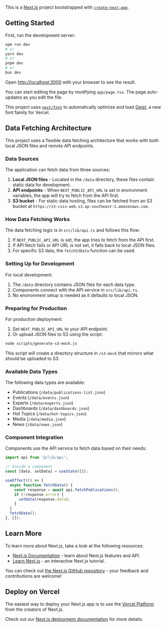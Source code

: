 This is a [Next.js](https://nextjs.org) project bootstrapped with [`create-next-app`](https://nextjs.org/docs/app/api-reference/cli/create-next-app).

## Getting Started

First, run the development server:

```bash
npm run dev
# or
yarn dev
# or
pnpm dev
# or
bun dev
```

Open [http://localhost:3000](http://localhost:3000) with your browser to see the result.

You can start editing the page by modifying `app/page.tsx`. The page auto-updates as you edit the file.

This project uses [`next/font`](https://nextjs.org/docs/app/building-your-application/optimizing/fonts) to automatically optimize and load [Geist](https://vercel.com/font), a new font family for Vercel.

## Data Fetching Architecture

This project uses a flexible data fetching architecture that works with both local JSON files and remote API endpoints.

### Data Sources

The application can fetch data from three sources:

1. **Local JSON files** - Located in the `/data` directory, these files contain static data for development.
2. **API endpoints** - When `NEXT_PUBLIC_API_URL` is set in environment variables, the app will try to fetch from the API first.
3. **S3 bucket** - For static data hosting, files can be fetched from an S3 bucket at `https://s3-csis-web.s3.ap-southeast-1.amazonaws.com`.

### How Data Fetching Works

The data fetching logic is in `src/lib/api.ts` and follows this flow:

1. If `NEXT_PUBLIC_API_URL` is set, the app tries to fetch from the API first.
2. If API fetch fails or API URL is not set, it falls back to local JSON files.
3. For specific S3 data, the `fetchS3Data` function can be used.

### Setting Up for Development

For local development:

1. The `/data` directory contains JSON files for each data type.
2. Components connect with the API service in `src/lib/api.ts`.
3. No environment setup is needed as it defaults to local JSON.

### Preparing for Production

For production deployment:

1. Set `NEXT_PUBLIC_API_URL` to your API endpoint.
2. Or upload JSON files to S3 using the script:

```bash
node scripts/generate-s3-mock.js
```

This script will create a directory structure in `/s3-mock` that mirrors what should be uploaded to S3.

### Available Data Types

The following data types are available:

- Publications (`/data/publications-list.json`)
- Events (`/data/events.json`)
- Experts (`/data/experts.json`)
- Dashboards (`/data/dashboards.json`)
- Hot Topics (`/data/hot-topics.json`)
- Media (`/data/media.json`)
- News (`/data/news.json`)

### Component Integration

Components use the API service to fetch data based on their needs:

```javascript
import api from '@/lib/api';

// Inside a component
const [data, setData] = useState([]);

useEffect(() => {
  async function fetchData() {
    const response = await api.fetchPublications();
    if (!response.error) {
      setData(response.data);
    }
  }
  fetchData();
}, []);
```

## Learn More

To learn more about Next.js, take a look at the following resources:

- [Next.js Documentation](https://nextjs.org/docs) - learn about Next.js features and API.
- [Learn Next.js](https://nextjs.org/learn) - an interactive Next.js tutorial.

You can check out [the Next.js GitHub repository](https://github.com/vercel/next.js) - your feedback and contributions are welcome!

## Deploy on Vercel

The easiest way to deploy your Next.js app is to use the [Vercel Platform](https://vercel.com/new?utm_medium=default-template&filter=next.js&utm_source=create-next-app&utm_campaign=create-next-app-readme) from the creators of Next.js.

Check out our [Next.js deployment documentation](https://nextjs.org/docs/app/building-your-application/deploying) for more details.
